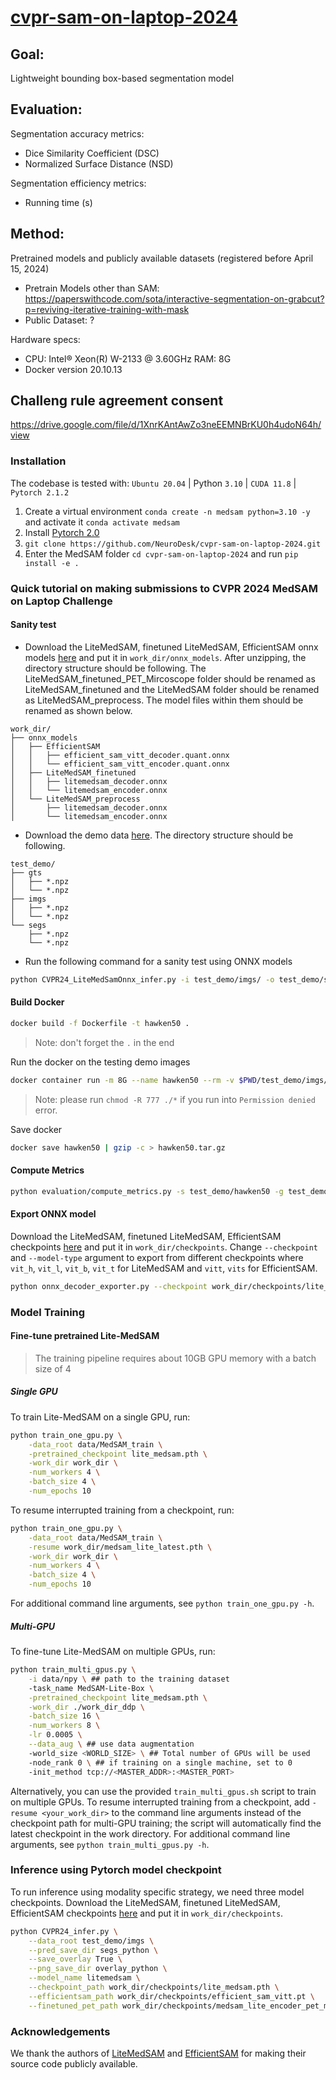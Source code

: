 # [cvpr-sam-on-laptop-2024](https://www.codabench.org/competitions/1847/#/pages-tab)

## Goal:

Lightweight bounding box-based segmentation model

## Evaluation:

Segmentation accuracy metrics:

- Dice Similarity Coefficient (DSC)
- Normalized Surface Distance (NSD)

Segmentation efficiency metrics:

- Running time (s)

## Method:

Pretrained models and publicly available datasets (registered before April 15, 2024)

- Pretrain Models other than SAM: https://paperswithcode.com/sota/interactive-segmentation-on-grabcut?p=reviving-iterative-training-with-mask
- Public Dataset: ?

Hardware specs:

- CPU: Intel® Xeon(R) W-2133 @ 3.60GHz RAM: 8G
- Docker version 20.10.13

## Challeng rule agreement consent

https://drive.google.com/file/d/1XnrKAntAwZo3neEEMNBrKU0h4udoN64h/view

### Installation

The codebase is tested with: `Ubuntu 20.04` | Python `3.10` | `CUDA 11.8` | `Pytorch 2.1.2`

1. Create a virtual environment `conda create -n medsam python=3.10 -y` and activate it `conda activate medsam`
2. Install [Pytorch 2.0](https://pytorch.org/get-started/locally/)
3. `git clone https://github.com/NeuroDesk/cvpr-sam-on-laptop-2024.git`
4. Enter the MedSAM folder `cd cvpr-sam-on-laptop-2024` and run `pip install -e .`

### Quick tutorial on making submissions to CVPR 2024 MedSAM on Laptop Challenge

#### Sanity test

- Download the LiteMedSAM, finetuned LiteMedSAM, EfficientSAM onnx models [here](https://files.au-1.osf.io/v1/resources/u8tny/providers/osfstorage/6618c57de65c6053727d9cbf/?zip=) and put it in `work_dir/onnx_models`. After unzipping, the directory structure should be following. The LiteMedSAM_finetuned_PET_Mircoscope folder should be renamed as LiteMedSAM_finetuned and the LiteMedSAM folder should be renamed as LiteMedSAM_preprocess. The model files within them should be renamed as shown below.

```
work_dir/
├── onnx_models
│   ├── EfficientSAM
│   │   ├── efficient_sam_vitt_decoder.quant.onnx
│   │   └── efficient_sam_vitt_encoder.quant.onnx
│   ├── LiteMedSAM_finetuned
│   │   ├── litemedsam_decoder.onnx
│   │   └── litemedsam_encoder.onnx
│   └── LiteMedSAM_preprocess
│       ├── litemedsam_decoder.onnx
│       └── litemedsam_encoder.onnx
```

- Download the demo data [here](https://drive.google.com/drive/folders/1t3Rs9QbfGSEv2fIFlk8vi7jc0SclD1cq?usp=sharing). The directory structure should be following.

```
test_demo/
├── gts
│   ├── *.npz
│   └── *.npz
├── imgs
│   ├── *.npz
│   └── *.npz
└── segs
    ├── *.npz
    └── *.npz
```
- Run the following command for a sanity test using ONNX models

```bash
python CVPR24_LiteMedSamOnnx_infer.py -i test_demo/imgs/ -o test_demo/segs
```

#### Build Docker

```bash
docker build -f Dockerfile -t hawken50 .
```

> Note: don't forget the `.` in the end

Run the docker on the testing demo images

```bash
docker container run -m 8G --name hawken50 --rm -v $PWD/test_demo/imgs/:/workspace/inputs/ -v $PWD/test_demo/hawken50/:/workspace/outputs/ hawken50:latest /bin/bash -c "sh predict.sh"
```

> Note: please run `chmod -R 777 ./*` if you run into `Permission denied` error.

Save docker

```bash
docker save hawken50 | gzip -c > hawken50.tar.gz
```

#### Compute Metrics

```bash
python evaluation/compute_metrics.py -s test_demo/hawken50 -g test_demo/gts -csv_dir ./metrics.csv
```

#### Export ONNX model
Download the LiteMedSAM, finetuned LiteMedSAM, EfficientSAM checkpoints [here](https://files.au-1.osf.io/v1/resources/u8tny/providers/osfstorage/6649998e915ae40b30e8993a/?zip=) and put it in `work_dir/checkpoints`. 
Change `--checkpoint` and `--model-type` argument to export from different checkpoints where `vit_h`, `vit_l`, `vit_b`, `vit_t` for LiteMedSAM and `vitt`, `vits` for EfficientSAM.

```bash
python onnx_decoder_exporter.py --checkpoint work_dir/checkpoints/lite_medsam.pth --output work_dir/onnx_models/lite_medsam_encoder.onnx --model-type vit_t --return-single-mask
```

### Model Training

#### Fine-tune pretrained Lite-MedSAM

> The training pipeline requires about 10GB GPU memory with a batch size of 4

##### Single GPU

To train Lite-MedSAM on a single GPU, run:

```bash
python train_one_gpu.py \
    -data_root data/MedSAM_train \
    -pretrained_checkpoint lite_medsam.pth \
    -work_dir work_dir \
    -num_workers 4 \
    -batch_size 4 \
    -num_epochs 10
```

To resume interrupted training from a checkpoint, run:

```bash
python train_one_gpu.py \
    -data_root data/MedSAM_train \
    -resume work_dir/medsam_lite_latest.pth \
    -work_dir work_dir \
    -num_workers 4 \
    -batch_size 4 \
    -num_epochs 10
```

For additional command line arguments, see `python train_one_gpu.py -h`.

##### Multi-GPU

To fine-tune Lite-MedSAM on multiple GPUs, run:

```bash
python train_multi_gpus.py \
    -i data/npy \ ## path to the training dataset
    -task_name MedSAM-Lite-Box \
    -pretrained_checkpoint lite_medsam.pth \
    -work_dir ./work_dir_ddp \
    -batch_size 16 \
    -num_workers 8 \
    -lr 0.0005 \
    --data_aug \ ## use data augmentation
    -world_size <WORLD_SIZE> \ ## Total number of GPUs will be used
    -node_rank 0 \ ## if training on a single machine, set to 0
    -init_method tcp://<MASTER_ADDR>:<MASTER_PORT>
```

Alternatively, you can use the provided `train_multi_gpus.sh` script to train on multiple GPUs. To resume interrupted training from a checkpoint, add `-resume <your_work_dir>` to the command line arguments instead of the checkpoint path for multi-GPU training;
the script will automatically find the latest checkpoint in the work directory. For additional command line arguments, see `python train_multi_gpus.py -h`.

### Inference using Pytorch model checkpoint
To run inference using modality specific strategy, we need three model checkpoints. Download the LiteMedSAM, finetuned LiteMedSAM, EfficientSAM checkpoints [here](https://files.au-1.osf.io/v1/resources/u8tny/providers/osfstorage/6649998e915ae40b30e8993a/?zip=) and put it in `work_dir/checkpoints`. 

```bash
python CVPR24_infer.py \
    --data_root test_demo/imgs \
    --pred_save_dir segs_python \
    --save_overlay True \
    --png_save_dir overlay_python \
    --model_name litemedsam \
    --checkpoint_path work_dir/checkpoints/lite_medsam.pth \
    --efficientsam_path work_dir/checkpoints/efficient_sam_vitt.pt \
    --finetuned_pet_path work_dir/checkpoints/medsam_lite_encoder_pet_micro_sharp_epoch50_lr0.00005.pth
```

 





### Acknowledgements

We thank the authors of [LiteMedSAM](https://github.com/bowang-lab/MedSAM/tree/LiteMedSAM) and [EfficientSAM](https://github.com/yformer/EfficientSAM) for making their source code publicly available.
